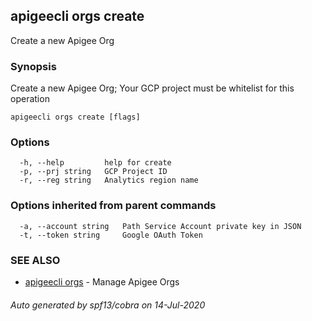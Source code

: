 ## apigeecli orgs create

Create a new Apigee Org

### Synopsis

Create a new Apigee Org; Your GCP project must be whitelist for this operation

```
apigeecli orgs create [flags]
```

### Options

```
  -h, --help         help for create
  -p, --prj string   GCP Project ID
  -r, --reg string   Analytics region name
```

### Options inherited from parent commands

```
  -a, --account string   Path Service Account private key in JSON
  -t, --token string     Google OAuth Token
```

### SEE ALSO

* [apigeecli orgs](apigeecli_orgs.md)	 - Manage Apigee Orgs

###### Auto generated by spf13/cobra on 14-Jul-2020
